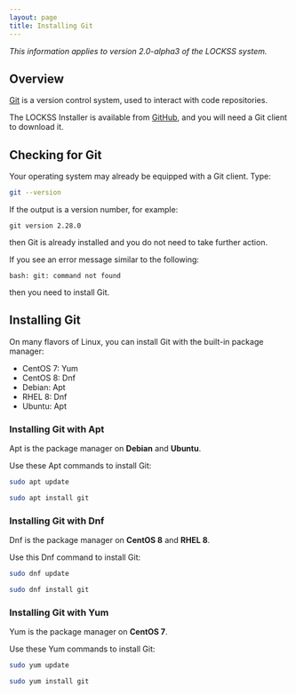 ```yaml
---
layout: page
title: Installing Git
---
```


*This information applies to version 2.0-alpha3 of the LOCKSS system.*

## Overview

[Git](https://git-scm.com/) is a version control system, used to interact with code repositories.

The LOCKSS Installer is available from [GitHub](https://github.com), and you will need a Git client to download it.

## Checking for Git

Your operating system may already be equipped with a Git client. Type:

```bash
git --version
```

If the output is a version number, for example:

```text
git version 2.28.0
```

then Git is already installed and you do not need to take further action.

If you see an error message similar to the following:

```text
bash: git: command not found
```

then you need to install Git.

## Installing Git

On many flavors of Linux, you can install Git with the built-in package manager:

*   CentOS 7: Yum
*   CentOS 8: Dnf
*   Debian: Apt
*   RHEL 8: Dnf
*   Ubuntu: Apt
<!-- #packagemanagers -->

### Installing Git with Apt

<!-- #packagemanagers -->
Apt is the package manager on **Debian** and **Ubuntu**.

Use these Apt commands to install Git:

```bash
sudo apt update

sudo apt install git
```

### Installing Git with Dnf

<!-- #packagemanagers -->
Dnf is the package manager on **CentOS 8** and **RHEL 8**.

Use this Dnf command to install Git:

```bash
sudo dnf update

sudo dnf install git
```

### Installing Git with Yum

Yum is the package manager on **CentOS 7**.

<!-- #packagemanagers -->
Use these Yum commands to install Git:

```bash
sudo yum update

sudo yum install git
```
